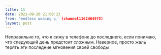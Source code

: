 ```yaml
---
title: 11
date: 2021-09-20 21:08:13
from: 'endless шизing ⍼' (channel1162404975)
layout: post
---
```


Неправильно то, что я сижу в телефоне до последнего, если понимаю, что следующий день предстоит сложным. Наверное, просто жаль терять эти последние мгновения своей свободы
